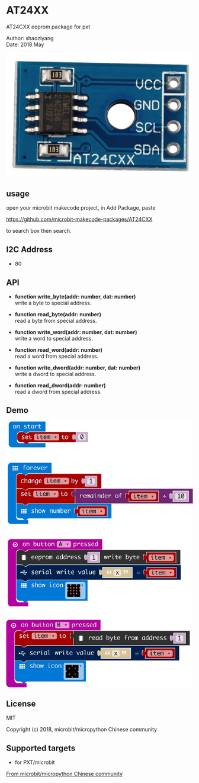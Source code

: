 # AT24XX

AT24CXX eeprom package for pxt

Author: shaoziyang  
Date:   2018.May  

![](icon.png)  


## usage

open your microbit makecode project, in Add Package, paste  

https://github.com/microbit-makecode-packages/AT24CXX  

to search box then search.

## I2C Address  

- 80

## API

- **function write_byte(addr: number, dat: number)**  
write a byte to special address.

- **function read_byte(addr: number)**  
read a byte from special address.

- **function write_word(addr: number, dat: number)**  
write a word to special address.

- **function read_word(addr: number)**  
read a word from special address.

- **function write_dword(addr: number, dat: number)**  
write a dword to special address.

- **function read_dword(addr: number)**  
read a dword from special address.


## Demo

![](demo.jpg)

## License

MIT

Copyright (c) 2018, microbit/micropython Chinese community  

## Supported targets

* for PXT/microbit


[From microbit/micropython Chinese community](http://www.micropython.org.cn)
